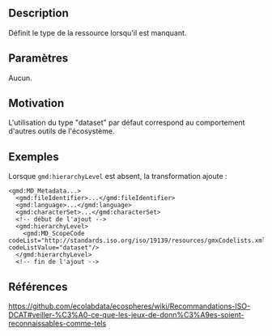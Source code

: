 ## Description

Définit le type de la ressource lorsqu'il est manquant.


## Paramètres

Aucun.


## Motivation

L'utilisation du type "dataset" par défaut correspond au comportement d'autres outils de l'écosystème.


## Exemples

Lorsque `gmd:hierarchyLevel` est absent, la transformation ajoute :

    <gmd:MD_Metadata...>
      <gmd:fileIdentifier>...</gmd:fileIdentifier>
      <gmd:language>...</gmd:language>
      <gmd:characterSet>...</gmd:characterSet>
      <!-- début de l'ajout -->
      <gmd:hierarchyLevel>
        <gmd:MD_ScopeCode codeList="http://standards.iso.org/iso/19139/resources/gmxCodelists.xml#MD_ScopeCode" codeListValue="dataset"/>
      </gmd:hierarchyLevel>
      <!-- fin de l'ajout -->


## Références

https://github.com/ecolabdata/ecospheres/wiki/Recommandations-ISO-DCAT#veiller-%C3%A0-ce-que-les-jeux-de-donn%C3%A9es-soient-reconnaissables-comme-tels
